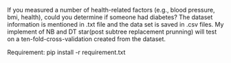 If you measured a number of health-related factors (e.g., blood pressure, bmi, health), could you determine if someone had diabetes?
The dataset information is mentioned in .txt file and the data set is saved in .csv files. My implement of NB and DT star(post subtree replacement prunning) will test on a ten-fold-cross-validation created from the dataset.

Requirement:
pip install -r requirement.txt
